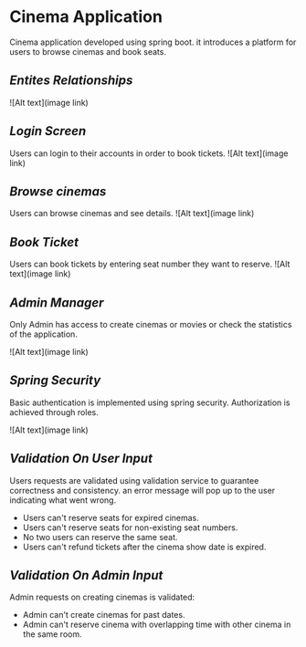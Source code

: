 
# **Cinema Application**

Cinema application developed using spring boot.
it introduces a platform for users to browse cinemas and book seats.


## *Entites Relationships*
![Alt text](image link)

## *Login Screen*
Users can login to their accounts in order to book tickets.
![Alt text](image link)

## *Browse cinemas*
Users can browse cinemas and see details.
![Alt text](image link)


## *Book Ticket*
Users can book tickets by entering seat number they want to reserve.
![Alt text](image link)

## *Admin Manager*
Only Admin has access to create cinemas or movies or check the statistics of the application.

![Alt text](image link)

## *Spring Security*
Basic authentication is implemented using spring security. 
Authorization is achieved through roles.

![Alt text](image link)
## *Validation On User Input*
Users requests are validated using validation service to guarantee correctness and consistency. an error message will pop up to the user indicating what went wrong.

* Users can't reserve seats for expired cinemas.
* Users can't reserve seats for non-existing seat numbers.
* No two users can reserve the same seat.
* Users can't refund tickets after the cinema show date is expired.

## *Validation On Admin Input*
Admin requests on creating cinemas is validated:
* Admin can't create cinemas for past dates.
* Admin can't reserve cinema with overlapping time with other cinema in the same room.


